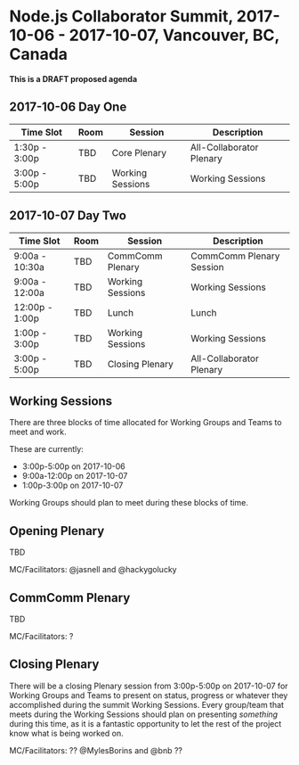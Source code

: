 # Node.js Collaborator Summit, 2017-10-06 - 2017-10-07, Vancouver, BC, Canada

**This is a DRAFT proposed agenda**

## 2017-10-06 Day One

|    Time Slot    | Room |      Session     |        Description       |
| --------------- | ---- | ---------------- | ------------------------ |
|  1:30p - 3:00p  | TBD  | Core Plenary     | All-Collaborator Plenary |
|  3:00p - 5:00p  | TBD  | Working Sessions | Working Sessions         |

## 2017-10-07 Day Two

|    Time Slot    | Room |      Session     |        Description       |
| --------------- | ---- | ---------------- | ------------------------ |
|  9:00a - 10:30a | TBD  | CommComm Plenary | CommComm Plenary Session |
|  9:00a - 12:00a | TBD  | Working Sessions | Working Sessions         |
| 12:00p - 1:00p  | TBD  | Lunch            | Lunch                    |
|  1:00p - 3:00p  | TBD  | Working Sessions | Working Sessions         |
|  3:00p - 5:00p  | TBD  | Closing Plenary  | All-Collaborator Plenary |

## Working Sessions

There are three blocks of time allocated for Working Groups and Teams to meet
and work.

These are currently:

* 3:00p-5:00p on 2017-10-06
* 9:00a-12:00p on 2017-10-07
* 1:00p-3:00p on 2017-10-07

Working Groups should plan to meet during these blocks of time.

## Opening Plenary

TBD

MC/Facilitators: @jasnell and @hackygolucky

## CommComm Plenary

TBD

MC/Facilitators: ?

## Closing Plenary

There will be a closing Plenary session from 3:00p-5:00p on 2017-10-07 for
Working Groups and Teams to present on status, progress or whatever they
accomplished during the summit Working Sessions. Every group/team that meets
during the Working Sessions should plan on presenting *something* during this
time, as it is a fantastic opportunity to let the rest of the project know what
is being worked on.

MC/Facilitators: ?? @MylesBorins and @bnb ??
